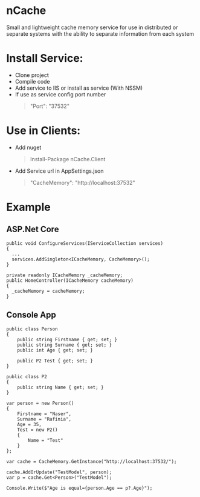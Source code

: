 
# nCache
  Small and lightweight cache memory service for use in distributed or separate systems with the ability to separate information from each system

# Install Service:
  + Clone project
  + Compile code
  + Add service to IIS or install as service (With NSSM)
  + If use as service config port number
    > "Port": "37532"

# Use in Clients:
  + Add nuget
    > Install-Package nCache.Client
  + Add Service url in AppSettings.json    
    >   "CacheMemory": "http://localhost:37532"
    
# Example
  ## ASP.Net Core    
    public void ConfigureServices(IServiceCollection services)
    {
      ...
      services.AddSingleton<ICacheMemory, CacheMemory>();
    }
    
    private readonly ICacheMemory _cacheMemory;
    public HomeController(ICacheMemory cacheMemory)
    {
      _cacheMemory = cacheMemory;
    }

  ## Console App
    public class Person
    {
        public string Firstname { get; set; }
        public string Surname { get; set; }
        public int Age { get; set; }

        public P2 Test { get; set; }
    }

    public class P2
    {
        public string Name { get; set; }
    }
    
    var person = new Person()
    {
        Firstname = "Naser",
        Surname = "Rafinia",
        Age = 35,
        Test = new P2()
        {
            Name = "Test"
        }
    };

    var cache = CacheMemory.GetInstance("http://localhost:37532/");
    
    cache.AddOrUpdate("TestModel", person);
    var p = cache.Get<Person>("TestModel");
    
    Console.Write($"Age is equal={person.Age == p?.Age}");
    
 
